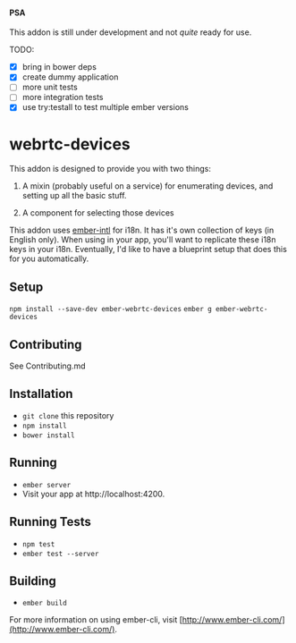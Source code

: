 #### PSA

This addon is still under development and not *quite* ready for use.

TODO:
* [x] bring in bower deps
* [x] create dummy application
* [ ] more unit tests
* [ ] more integration tests
* [x] use try:testall to test multiple ember versions

# webrtc-devices

This addon is designed to provide you with two things:

1. A mixin (probably useful on a service) for enumerating devices, and setting
up all the basic stuff.

2. A component for selecting those devices

This addon uses [ember-intl](https://github.com/yahoo/ember-intl) for i18n. It has it's own collection of keys (in English only). When using in your app, you'll want to replicate these i18n keys in your i18n. Eventually, I'd like to have a blueprint setup that does this for you automatically.

## Setup

`npm install --save-dev ember-webrtc-devices`
`ember g ember-webrtc-devices`

## Contributing

See Contributing.md

## Installation

* `git clone` this repository
* `npm install`
* `bower install`

## Running

* `ember server`
* Visit your app at http://localhost:4200.

## Running Tests

* `npm test`
* `ember test --server`

## Building

* `ember build`

For more information on using ember-cli, visit [http://www.ember-cli.com/](http://www.ember-cli.com/).
